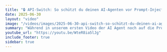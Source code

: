 ```yaml
---
title: "🔒 API-Switch: So schützt du deinen AI-Agenten vor Prompt-Injections 🔒"
date: 2025-06-30
layout: "video"
image: "/videos/images/2025-06-30-api-switch-so-schützt-du-deinen-ai-agenten-vor-prompt-injections.jpg"
summary: "Während in unserem ersten Video der AI Agent noch auf die Prompt Injection 'reingefallen' ist, https://youtu.be/I7EOcSYMgiA zeigen wir hier unseren Lösungsan..."
youtube_url: "https://youtu.be/WteR8ia5lJg"
include_footer: true
sidebar: true
---
```

